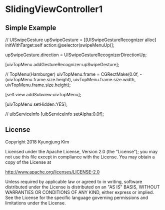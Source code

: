 # SlidingViewController1


Simple Example
--------------

// UISwipeGesture
upSwipeGesture = [[UISwipeGestureRecognizer alloc] initWithTarget:self action:@selector(swipeMenuUp)];

upSwipeGesture.direction = UISwipeGestureRecognizerDirectionUp;

[uivTopMenu addGestureRecognizer:upSwipeGesture];

// TopMenu(Hamburger)
uivTopMenu.frame = CGRectMake(0.0f, -(uivTopMenu.frame.size.height), uivTopMenu.frame.size.width, uivTopMenu.frame.size.height);

[self.view addSubview:uivTopMenu];

[uivTopMenu setHidden:YES];
    
// uibServiceInfo
[uibServiceInfo setAlpha:0.0f];

    

License
-------

Copyright 2018 Kyungjung Kim

Licensed under the Apache License, Version 2.0 (the "License");
you may not use this file except in compliance with the License.
You may obtain a copy of the License at

http://www.apache.org/licenses/LICENSE-2.0

Unless required by applicable law or agreed to in writing, software
distributed under the License is distributed on an "AS IS" BASIS,
WITHOUT WARRANTIES OR CONDITIONS OF ANY KIND, either express or implied.
See the License for the specific language governing permissions and
limitations under the License.
